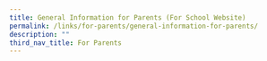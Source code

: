 ```yaml
---
title: General Information for Parents (For School Website)
permalink: /links/for-parents/general-information-for-parents/
description: ""
third_nav_title: For Parents
---
```

